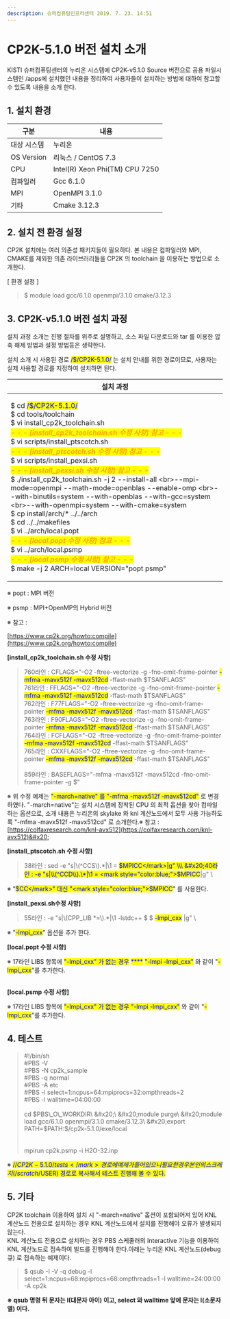 ```yaml
---
description: 슈퍼컴퓨팅인프라센터 2019. 7. 23. 14:51
---
```


# CP2K-5.1.0 버전 설치 소개

KISTI 슈퍼컴퓨팅센터의 누리온 시스템에 CP2K-v5.1.0 Source 버전으로 공용 파일시스템인 /apps에 설치했던 내용을 정리하여 사용자들이 설치하는 방법에 대하여 참고할 수 있도록 내용을 소개 한다.



## **1. 설치 환경**&#x20;

|  **구분**     | **내용**                          |
| ----------- | ------------------------------- |
|  대상 시스템     |  누리온                            |
| OS Version  |  리눅스 / CentOS 7.3               |
|  CPU        |  Intel(R) Xeon Phi(TM) CPU 7250 |
|  컴파일러       |  Gcc 6.1.0                      |
|  MPI        |  OpenMPI 3.1.0                  |
|  기타         |  Cmake 3.12.3                   |



## **2. 설치 전 환경 설정**

&#x20;CP2K 설치에는 여러 의존성 패키지들이 필요하다. 본 내용은 컴파일러와 MPI, CMAKE를 제외한 의존 라이브러리들을 CP2K 의 toolchain 을 이용하는 방법으로 소개한다.

&#x20;\[ 환경 설정 ]

> &#x20;$ module load gcc/6.1.0 openmpi/3.1.0 cmake/3.12.3

## **3. CP2K-v5.1.0 버전 설치 과정**

&#x20;설치 과정 소개는 진행 절차를 위주로 설명하고, 소스 파일 다운로드와 tar 를 이용한 압축 해제 방법과 설정 방법등은 생략한다. &#x20;

설치 소개 시 사용된 경로 <mark style="color:blue;">/$/CP2K-5.1.0/</mark> 는 설치 안내를 위한 경로이므로, 사용자는 실제 사용할 경로를 지정하여 설치하면 된다. &#x20;

|  **설치 과정**                                                                                                                                                                                                                                                                                                                                                                                                                                                                                                                                                                                                                                                                                                                                                                                                                                                                                                                                                                                                                                                                                                                                                                                                |
| --------------------------------------------------------------------------------------------------------------------------------------------------------------------------------------------------------------------------------------------------------------------------------------------------------------------------------------------------------------------------------------------------------------------------------------------------------------------------------------------------------------------------------------------------------------------------------------------------------------------------------------------------------------------------------------------------------------------------------------------------------------------------------------------------------------------------------------------------------------------------------------------------------------------------------------------------------------------------------------------------------------------------------------------------------------------------------------------------------------------------------------------------------------------------------------------------------- |
| <p> $ cd <mark style="color:blue;">/$/CP2K-5.1.0/</mark><br> $ cd tools/toolchain<br> $ vi install_cp2k_toolchain.sh<br>  <em><mark style="color:orange;"><strong>- - - [install_cp2k_toolchain.sh 수정 사항] 참고 - - -</strong></mark></em><br> $ vi scripts/install_ptscotch.sh <br>  <em><mark style="color:orange;"><strong>- - - [install_ptscotch.sh 수정 사항] 참고 - - -</strong></mark></em><br> $ vi scripts/install_pexsi.sh<br>  <em><strong>  </strong><mark style="color:orange;"><strong>- - - [install_pexsi.sh 수정 사항] 참고 - - -</strong></mark></em><br> $ ./install_cp2k_toolchain.sh -j 2 --install-all \<br>--mpi-mode=openmpi --math-mode=openblas --enable-omp \<br>--with-binutils=system --with-openblas --with-gcc=system \<br>--with-openmpi=system --with-cmake=system<br> $ cp install/arch/* ../../arch<br> $ cd ../../makefiles<br> $ vi ../arch/local.popt<br> <em><strong>  </strong><mark style="color:orange;"><strong>- - - [local.popt 수정 사항] 참고 - - -</strong></mark></em><br> $ vi ../arch/local.psmp<br> <em><strong>  </strong><mark style="color:orange;"><strong>- - - [local.psmp 수정 사항] 참고 - - -</strong></mark></em><br>  $ make -j 2 ARCH=local VERSION="popt psmp"</p> |

※ popt : MPI 버전

※ psmp : MPI+OpenMP의 Hybrid 버전

※ 참고 :&#x20;

[https://www.cp2k.org/howto:compile](https://www.cp2k.org/howto:compile)



**\[install\_cp2k\_toolchain.sh 수정 사항]**&#x20;

> &#x20;760라인 : CFLAGS="-O2 -ftree-vectorize -g -fno-omit-frame-pointer <mark style="color:blue;">-mfma -mavx512f -mavx512cd</mark> -ffast-math $TSANFLAGS"\
> &#x20;761라인 : FFLAGS="-O2 -ftree-vectorize -g -fno-omit-frame-pointer <mark style="color:blue;">-mfma -mavx512f -mavx512cd</mark> -ffast-math $TSANFLAGS"\
> &#x20;762라인 : F77FLAGS="-O2 -ftree-vectorize -g -fno-omit-frame-pointer <mark style="color:blue;">-mfma -mavx512f -mavx512cd</mark> -ffast-math $TSANFLAGS"\
> &#x20;763라인 : F90FLAGS="-O2 -ftree-vectorize -g -fno-omit-frame-pointer <mark style="color:blue;">-mfma -mavx512f -mavx512cd</mark> -ffast-math $TSANFLAGS"\
> &#x20;764라인 : FCFLAGS="-O2 -ftree-vectorize -g -fno-omit-frame-pointer <mark style="color:blue;">-mfma -mavx512f -mavx512cd</mark> -ffast-math $TSANFLAGS"\
> &#x20;765라인 : CXXFLAGS="-O2 -ftree-vectorize -g -fno-omit-frame-pointer <mark style="color:blue;">-mfma -mavx512f -mavx512cd</mark> -ffast-math $TSANFLAGS"\
> &#x20;\
> &#x20;859라인 : BASEFLAGS="-mfma -mavx512f -mavx512cd -fno-omit-frame-pointer -g $"

※ 위 수정 예제는 <mark style="color:blue;">"-march=native" 를 "-mfma -mavx512f -mavx512cd"</mark> 로 변경 하였다.   "-march=native"는 설치 시스템에 장착된 CPU 의 최적 옵션을 찾아 컴파일하는 옵션으로,   소개 내용은 누리온의 skylake 와 knl 계산노드에서 모두 사용 가능하도록 "-mfma -mavx512f -mavx512cd" 로 소개한다.※ 참고 : [https://colfaxresearch.com/knl-avx512](https://colfaxresearch.com/knl-avx512)&#x20;



**\[install\_ptscotch.sh 수정 사항]**&#x20;

> &#x20;38라인 :  sed -e "s|\\(^CCS\\).\*|\1 = <mark style="color:blue;">$MPICC</mark>|g" \\\
> &#x20;40라인 :      -e "s|\\(^CCD\\).\*|\1 = <mark style="color:blue;">$MPICC</mark>|g" \\

※ "<mark style="color:blue;">$CC</mark>" 대신 "<mark style="color:blue;">$MPICC</mark>" 를 사용한다.



**\[install\_pexsi.sh수정 사항]**&#x20;

> &#x20;55라인 : -e "s|\\(CPP\_LIB \*=\\).\*|\1 -lstdc++ $ $ <mark style="color:blue;">-lmpi\_cxx</mark> |g" \\

※ "<mark style="color:blue;">-lmpi\_cxx</mark>" 옵션을 추가 한다.



**\[local.popt 수정 사항]**&#x20;



※ 17라인 LIBS 항목에 <mark style="color:blue;">"-lmpi\_cxx" 가 없는 경우</mark> <mark style="color:blue;"></mark><mark style="color:blue;">****</mark> <mark style="color:blue;"></mark><mark style="color:blue;">"-lmpi -lmpi\_cxx"</mark> 와 같이 "<mark style="color:blue;">-lmpi\_cxx</mark>"를 추가한다.

&#x20;

&#x20;

\
**\[local.psmp 수정 사항]**&#x20;

&#x20;

&#x20;

※ 17라인 LIBS 항목에 <mark style="color:blue;">"-lmpi\_cxx" 가 없는 경우 "-lmpi -lmpi\_cxx"</mark> 와 같이 "<mark style="color:blue;">-lmpi\_cxx</mark>"를 추가한다.



## **4. 테스트**

> &#x20;\#!/bin/sh\
> &#x20;\#PBS -V\
> &#x20;\#PBS -N cp2k\_sample\
> &#x20;\#PBS -q normal\
> &#x20;\#PBS -A etc\
> &#x20;\#PBS -l select=1:ncpus=64:mpiprocs=32:ompthreads=2\
> &#x20;\#PBS -l walltime=04:00:00\
> &#x20;\
> &#x20;cd $PBS\_O\_WORKDIR\
> &#x20;\
> &#x20;module purge\
> &#x20;module load gcc/6.1.0 openmpi/3.1.0 cmake/3.12.3\
> &#x20;export PATH=$PATH:$/cp2k-5.1.0/exe/local\
> \
> \
> &#x20;mpirun cp2k.psmp -i H2O-32.inp

※ <mark style="color:blue;">/$/CP2K-5.1.0/tests</mark> 경로에 예제가 들어 있으니 필요한 경우 본인의 스크레치(/scratch/$USER) 경로로 복사해서 테스트 진행해 볼 수 있다.



## **5. 기타**

CP2K toolchain 이용하여 설치 시 "-march=native" 옵션이 포함되어져 있어 KNL 계산노드 전용으로 설치하는 경우 KNL 계산노드에서 설치를 진행해야 오류가 발생되지 않는다.\
KNL 계산노드 전용으로 설치하는 경우 PBS 스케줄러의 Interactive 기능을 이용하여 KNL 계산노드로 접속하여 빌드를 진행해야 한다.아래는 누리온 KNL 계산노드(debug 큐) 로 접속하는 예제이다.&#x20;

> &#x20;$ qsub -I -V -q debug -l select=1:ncpus=68:mpiprocs=68:ompthreads=1 -l walltime=24:00:00 -A cp2k

**※ qsub 명령 뒤 문자는 I(대문자 아이)  이고, select 와 walltime 앞에 문자는 l(소문자 엘) 이다.**
